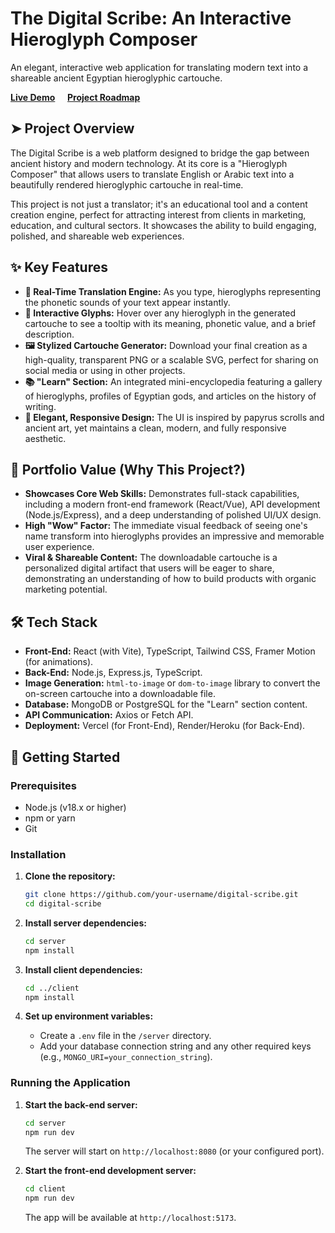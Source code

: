 # The Digital Scribe: An Interactive Hieroglyph Composer

An elegant, interactive web application for translating modern text into a shareable ancient Egyptian hieroglyphic cartouche.

**[Live Demo](https://your-live-demo-url.com)** &nbsp;&nbsp;&nbsp; **[Project Roadmap](#-project-roadmap)**

 <!--- Placeholder: Replace with an actual screenshot when ready -->

## ➤ Project Overview

The Digital Scribe is a web platform designed to bridge the gap between ancient history and modern technology. At its core is a "Hieroglyph Composer" that allows users to translate English or Arabic text into a beautifully rendered hieroglyphic cartouche in real-time.

This project is not just a translator; it's an educational tool and a content creation engine, perfect for attracting interest from clients in marketing, education, and cultural sectors. It showcases the ability to build engaging, polished, and shareable web experiences.

## ✨ Key Features

*   **👑 Real-Time Translation Engine:** As you type, hieroglyphs representing the phonetic sounds of your text appear instantly.
*   **📜 Interactive Glyphs:** Hover over any hieroglyph in the generated cartouche to see a tooltip with its meaning, phonetic value, and a brief description.
*   **🖼️ Stylized Cartouche Generator:** Download your final creation as a high-quality, transparent PNG or a scalable SVG, perfect for sharing on social media or using in other projects.
*   **📚 "Learn" Section:** An integrated mini-encyclopedia featuring a gallery of hieroglyphs, profiles of Egyptian gods, and articles on the history of writing.
*   **🎨 Elegant, Responsive Design:** The UI is inspired by papyrus scrolls and ancient art, yet maintains a clean, modern, and fully responsive aesthetic.

## 🚀 Portfolio Value (Why This Project?)

*   **Showcases Core Web Skills:** Demonstrates full-stack capabilities, including a modern front-end framework (React/Vue), API development (Node.js/Express), and a deep understanding of polished UI/UX design.
*   **High "Wow" Factor:** The immediate visual feedback of seeing one's name transform into hieroglyphs provides an impressive and memorable user experience.
*   **Viral & Shareable Content:** The downloadable cartouche is a personalized digital artifact that users will be eager to share, demonstrating an understanding of how to build products with organic marketing potential.

## 🛠️ Tech Stack

*   **Front-End:** React (with Vite), TypeScript, Tailwind CSS, Framer Motion (for animations).
*   **Back-End:** Node.js, Express.js, TypeScript.
*   **Image Generation:** `html-to-image` or `dom-to-image` library to convert the on-screen cartouche into a downloadable file.
*   **Database:** MongoDB or PostgreSQL for the "Learn" section content.
*   **API Communication:** Axios or Fetch API.
*   **Deployment:** Vercel (for Front-End), Render/Heroku (for Back-End).

## 🏁 Getting Started

### Prerequisites

*   Node.js (v18.x or higher)
*   npm or yarn
*   Git

### Installation

1.  **Clone the repository:**
    ```sh
    git clone https://github.com/your-username/digital-scribe.git
    cd digital-scribe
    ```

2.  **Install server dependencies:**
    ```sh
    cd server
    npm install
    ```

3.  **Install client dependencies:**
    ```sh
    cd ../client
    npm install
    ```

4.  **Set up environment variables:**
    *   Create a `.env` file in the `/server` directory.
    *   Add your database connection string and any other required keys (e.g., `MONGO_URI=your_connection_string`).

### Running the Application

1.  **Start the back-end server:**
    ```sh
    cd server
    npm run dev
    ```
    The server will start on `http://localhost:8080` (or your configured port).

2.  **Start the front-end development server:**
    ```sh
    cd client
    npm run dev
    ```
    The app will be available at `http://localhost:5173`.

